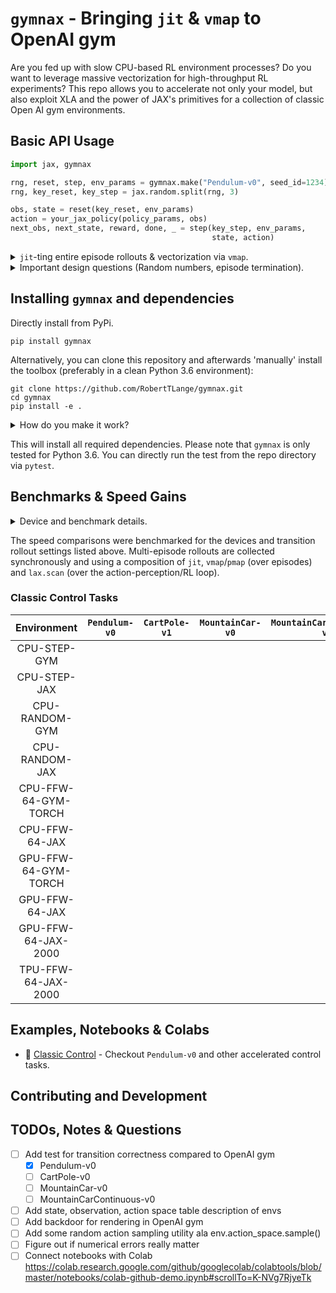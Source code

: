 # `gymnax` - Bringing `jit` & `vmap` to OpenAI gym

Are you fed up with slow CPU-based RL environment processes? Do you want to leverage massive vectorization for high-throughput RL experiments? This repo allows you to accelerate not only your model, but also exploit XLA and the power of JAX's primitives for a collection of classic Open AI gym environments.

## Basic API Usage

```python
import jax, gymnax

rng, reset, step, env_params = gymnax.make("Pendulum-v0", seed_id=1234)
rng, key_reset, key_step = jax.random.split(rng, 3)

obs, state = reset(key_reset, env_params)
action = your_jax_policy(policy_params, obs)
next_obs, next_state, reward, done, _ = step(key_step, env_params,
                                             state, action)
```


<details>
  <summary><code>jit</code>-ting entire episode rollouts & vectorization via <code>vmap</code>.
  </summary>

```python
def policy_step(state_input, tmp):
    """ lax.scan compatible step transition in JAX env. """
    rng, obs, state, policy_params, env_params = state_input
    rng, rng_input = jax.random.split(rng)
    action = your_jax_policy(policy_params, obs)
    next_o, next_s, reward, done, _ = step(rng_input, env_params,
                                           state, action)
    carry, y = [rng, next_o.squeeze(), next_s.squeeze(),
                policy_params, env_params], [reward]
    return carry, y


def policy_rollout(rng_input, policy_params, env_params, num_steps):
    """ Rollout a pendulum episode with lax.scan. """
    obs, state = reset(rng_input, env_params)
    scan_out1, scan_out2 = jax.lax.scan(policy_step,
                                        [rng_input, obs, state, policy_params, env_params],
                                        [jnp.zeros(num_steps)])
    return scan_out1, jnp.array(scan_out2)


# vmap across random keys used to initialize an episode
network_rollouts = jit(vmap(policy_rollout, in_axes=(0, None, None, None),
                            out_axes=0), static_argnums=(3))

rng, rng_input = jax.random.split(rng)
rollout_keys = jax.random.split(rng, num_episodes)
traces, rewards = network_rollouts(rollout_keys, network_params,
                                   env_params, num_env_steps)
```

</details>

<details>
  <summary>Important design questions (Random numbers, episode termination). </summary>

1. All random number/PRNGKey handling has to be done explicitly outside of the function calls.
2. Episode termination has to be handled outside of the simple transition call. This could for example be done using placeholder output in the scanned function.

</details>

## Installing `gymnax` and dependencies

Directly install from PyPi.

```
pip install gymnax
```

Alternatively, you can clone this repository and afterwards 'manually' install the toolbox (preferably in a clean Python 3.6 environment):

```
git clone https://github.com/RobertTLange/gymnax.git
cd gymnax
pip install -e .
```

<details><summary>
How do you make it work?

</summary>

| All | I'm | Getting |
| --- | --- | --- |
| is | this | :(  |
</details>

This will install all required dependencies. Please note that `gymnax` is only tested for Python 3.6. You can directly run the test from the repo directory via `pytest`.

## Benchmarks & Speed Gains

<details> <summary>
  Device and benchmark details.
</summary>

| Name | Framework | Description | Device | Steps in Ep. | Number of Ep. |
| --- | --- | --- | --- | --- | --- | --- |
CPU-STEP-GYM | OpenAI gym/NumPy | Single transition |2,7 GHz Intel Core i7| 1 | - |
CPU-STEP-JAX | gymnax/JAX | Single transition |2,7 GHz Intel Core i7| 1 | - |
CPU-RANDOM-GYM | OpenAI gym/NumPy | Random episode |2,7 GHz Intel Core i7| 200 | 1 |
CPU-RANDOM-JAX | gymnax/JAX | Random episode |2,7 GHz Intel Core i7| 200 | 1 |
CPU-FFW-64-GYM-TORCH | OpenAI gym/NumPy + PyTorch | 1-Hidden Layer MLP (64 Units) | 2,7 GHz Intel Core i7| 200 | 1 |
CPU-FFW-64-JAX | gymnax/JAX |  1-Hidden Layer MLP (64 Units) | 2,7 GHz Intel Core i7| 200 | 1 |
GPU-FFW-64-GYM-TORCH | OpenAI gym/NumPy + PyTorch | 1-Hidden Layer MLP (64 Units) | GeForce RTX 2080Ti | 200 | 1 |
GPU-FFW-64-JAX | gymnax/JAX |  1-Hidden Layer MLP (64 Units) | GeForce RTX 2080Ti | 200 | 1 |
TPU-FFW-64-JAX | gymnax/JAX | JAX 1-Hidden Layer MLP (64 Units) | GCP TPU VM | 200 | 1 |
GPU-FFW-64-JAX-2000 | gymnax/JAX | 1-Hidden Layer MLP (64 Units) | GeForce RTX 2080Ti | 200 | 2000 |
TPU-FFW-64-JAX-2000 | gymnax/JAX | 1-Hidden Layer MLP (64 Units) | GCP TPU VM | 200 | 2000 |
</details>


The speed comparisons were benchmarked for the devices and transition rollout settings listed above. Multi-episode rollouts are collected synchronously and using a composition of `jit`, `vmap`/`pmap` (over episodes) and `lax.scan` (over the action-perception/RL loop).

### Classic Control Tasks


| Environment | `Pendulum-v0` | `CartPole-v1` | `MountainCar-v0` | `MountainCarContinuous-v0` | `Acrobot-v1` |
|:---:|:---:|:---:| :---:| :---:| :---:|
CPU-STEP-GYM |  | |  |  |
CPU-STEP-JAX |  | |  |  |
CPU-RANDOM-GYM | | | |
CPU-RANDOM-JAX | | | | |
CPU-FFW-64-GYM-TORCH |  |
CPU-FFW-64-JAX |
GPU-FFW-64-GYM-TORCH |
GPU-FFW-64-JAX |
GPU-FFW-64-JAX-2000 |
TPU-FFW-64-JAX-2000 |



## Examples, Notebooks & Colabs
* :notebook: [Classic Control](examples/classic_control.ipynb) - Checkout `Pendulum-v0` and other accelerated control tasks.

## Contributing and Development


## TODOs, Notes & Questions
- [ ] Add test for transition correctness compared to OpenAI gym
    - [x] Pendulum-v0
    - [ ] CartPole-v0
    - [ ] MountainCar-v0
    - [ ] MountainCarContinuous-v0
- [ ] Add state, observation, action space table description of envs
- [ ] Add backdoor for rendering in OpenAI gym
- [ ] Add some random action sampling utility ala env.action_space.sample()
- [ ] Figure out if numerical errors really matter
- [ ] Connect notebooks with Colab https://colab.research.google.com/github/googlecolab/colabtools/blob/master/notebooks/colab-github-demo.ipynb#scrollTo=K-NVg7RjyeTk
